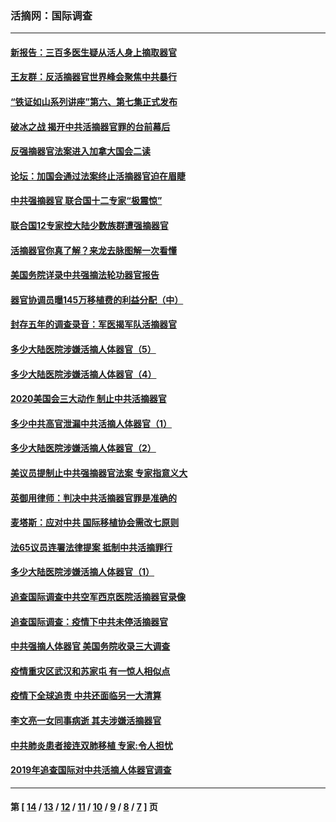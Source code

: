 ### 活摘网：国际调查
---
#### [新报告：三百多医生疑从活人身上摘取器官](../../pages/nf5947/n13703044.md?05260430) 
#### [王友群：反活摘器官世界峰会聚焦中共暴行](../../pages/nf5947/n13250738.md?05260430) 
#### [“铁证如山系列讲座”第六、第七集正式发布](../../pages/nf5947/n13106287.md?05260430) 
#### [破冰之战 揭开中共活摘器官罪的台前幕后](../../pages/nf5947/n13082457.md?05260430) 
#### [反强摘器官法案进入加拿大国会二读](../../pages/nf5947/n13033450.md?05260430) 
#### [论坛：加国会通过法案终止活摘器官迫在眉睫](../../pages/nf5947/n13029839.md?05260430) 
#### [中共强摘器官 联合国十二专家“极震惊”](../../pages/nf5947/n13024313.md?05260430) 
#### [联合国12专家控大陆少数族群遭强摘器官](../../pages/nf5947/n13023877.md?05260430) 
#### [活摘器官你真了解？来龙去脉图解一次看懂](../../pages/nf5947/n13013820.md?05260430) 
#### [美国务院详录中共强摘法轮功器官报告](../../pages/nf5947/n12944519.md?05260430) 
#### [器官协调员曝145万移植费的利益分配（中）](../../pages/nf5947/n12894547.md?05260430) 
#### [封存五年的调查录音：军医揭军队活摘器官](../../pages/nf5947/n12798692.md?05260430) 
#### [多少大陆医院涉嫌活摘人体器官（5）](../../pages/nf5947/n12768383.md?05260430) 
#### [多少大陆医院涉嫌活摘人体器官（4）](../../pages/nf5947/n12664434.md?05260430) 
#### [2020美国会三大动作 制止中共活摘器官](../../pages/nf5947/n12682004.md?05260430) 
#### [多少中共高官泄漏中共活摘人体器官（1）](../../pages/nf5947/n12671234.md?05260430) 
#### [多少大陆医院涉嫌活摘人体器官（2）](../../pages/nf5947/n12655589.md?05260430) 
#### [美议员提制止中共强摘器官法案 专家指意义大](../../pages/nf5947/n12630561.md?05260430) 
#### [英御用律师：判决中共活摘器官罪是准确的](../../pages/nf5947/n12580740.md?05260430) 
#### [麦塔斯：应对中共 国际移植协会需改七原则](../../pages/nf5947/n12514711.md?05260430) 
#### [法65议员连署法律提案 抵制中共活摘罪行](../../pages/nf5947/n12437047.md?05260430) 
#### [多少大陆医院涉嫌活摘人体器官（1）](../../pages/nf5947/n12414284.md?05260430) 
#### [追查国际调查中共空军西京医院活摘器官录像](../../pages/nf5947/n12348837.md?05260430) 
#### [追查国际调查：疫情下中共未停活摘器官](../../pages/nf5947/n12273415.md?05260430) 
#### [中共强摘人体器官 美国务院收录三大调查](../../pages/nf5947/n12181488.md?05260430) 
#### [疫情重灾区武汉和苏家屯 有一惊人相似点](../../pages/nf5947/n12150824.md?05260430) 
#### [疫情下全球追责 中共还面临另一大清算](../../pages/nf5947/n12070397.md?05260430) 
#### [李文亮一女同事病逝 其夫涉嫌活摘器官](../../pages/nf5947/n11957882.md?05260430) 
#### [中共肺炎患者接连双肺移植 专家:令人担忧](../../pages/nf5947/n11945516.md?05260430) 
#### [2019年追查国际对中共活摘人体器官调查](../../pages/nf5947/n11917733.md?05260430) 

---
#### 第 [ [14](./14.md?05260430) / [13](./13.md?05260430) / [12](./12.md?05260430) / [11](./11.md?05260430) / [10](./10.md?05260430) / [9](./9.md?05260430) / [8](./8.md?05260430) / [7](./7.md?05260430) ] 页

